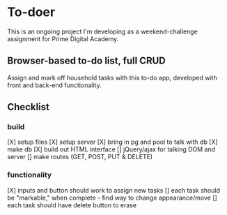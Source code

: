 # To-doer

This is an ongoing project I'm developing as a weekend-challenge assignment for Prime Digital Academy.

## Browser-based to-do list, full CRUD

Assign and mark off household tasks with this to-do app, developed with front and back-end functionality. 

## Checklist
### build
[X] setup files
[X] setup server
[X] bring in pg and pool to talk with db
[X] make db
[X] build out HTML interface
[] jQuery/ajax for talking DOM and server
[] make routes (GET, POST, PUT & DELETE)
### functionality
[X] inputs and button should work to assign new tasks
[] each task should be "markable," when complete - find way to change appearance/move
[] each task should have delete button to erase 